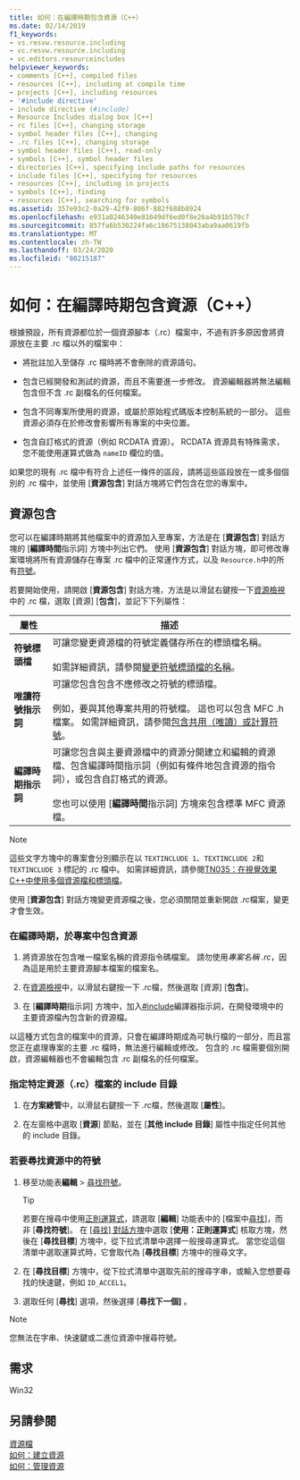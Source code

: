 ```yaml
---
title: 如何：在編譯時期包含資源（C++）
ms.date: 02/14/2019
f1_keywords:
- vs.resvw.resource.including
- vc.resvw.resource.including
- vc.editors.resourceincludes
helpviewer_keywords:
- comments [C++], compiled files
- resources [C++], including at compile time
- projects [C++], including resources
- '#include directive'
- include directive (#include)
- Resource Includes dialog box [C++]
- rc files [C++], changing storage
- symbol header files [C++], changing
- .rc files [C++], changing storage
- symbol header files [C++], read-only
- symbols [C++], symbol header files
- directories [C++], specifying include paths for resources
- include files [C++], specifying for resources
- resources [C++], including in projects
- symbols [C++], finding
- resources [C++], searching for symbols
ms.assetid: 357e93c2-0a29-42f9-806f-882f688b8924
ms.openlocfilehash: e931a0246340e81049df6ed0f8e26a4b91b570c7
ms.sourcegitcommit: 857fa6b530224fa6c18675138043aba9aa0619fb
ms.translationtype: MT
ms.contentlocale: zh-TW
ms.lasthandoff: 03/24/2020
ms.locfileid: "80215187"
---
```

# <a name="how-to-include-resources-at-compile-time-c"></a>如何：在編譯時期包含資源（C++）

根據預設，所有資源都位於一個資源腳本（.rc）檔案中，不過有許多原因會將資源放在主要 .rc 檔以外的檔案中：

- 將批註加入至儲存 .rc 檔時將不會刪除的資源語句。

- 包含已經開發和測試的資源，而且不需要進一步修改。 資源編輯器將無法編輯包含但不含 .rc 副檔名的任何檔案。

- 包含不同專案所使用的資源，或屬於原始程式碼版本控制系統的一部分。 這些資源必須存在於修改會影響所有專案的中央位置。

- 包含自訂格式的資源（例如 RCDATA 資源）。 RCDATA 資源具有特殊需求，您不能使用運算式做為 `nameID` 欄位的值。

如果您的現有 .rc 檔中有符合上述任一條件的區段，請將這些區段放在一或多個個別的 .rc 檔中，並使用 [**資源包含**] 對話方塊將它們包含在您的專案中。

## <a name="resource-includes"></a>資源包含

您可以在編譯時期將其他檔案中的資源加入至專案，方法是在 [**資源包含**] 對話方塊的 [**編譯時間**指示詞] 方塊中列出它們。 使用 [**資源包含**] 對話方塊，即可修改專案環境將所有資源儲存在專案 .rc 檔中的正常運作方式，以及 `Resource.h`中的所有[符號](../windows/symbols-resource-identifiers.md)。

若要開始使用，請開啟 [**資源包含**] 對話方塊，方法是以滑鼠右鍵按一下[資源檢視](how-to-create-a-resource-script-file.md#create-resources)中的 .rc 檔，選取 [資源] [**包含**]，並記下下列屬性：

| 屬性 | 描述 |
|---|---|
| **符號標頭檔** | 可讓您變更資源檔的符號定義儲存所在的標頭檔名稱。<br/><br/>如需詳細資訊，請參閱[變更符號標頭檔的名稱](../windows/changing-the-names-of-symbol-header-files.md)。 |
| **唯讀符號指示詞** | 可讓您包含包含不應修改之符號的標頭檔。<br/><br/>例如，要與其他專案共用的符號檔。 這也可以包含 MFC .h 檔案。 如需詳細資訊，請參閱[包含共用（唯讀）或計算符號](../windows/including-shared-read-only-or-calculated-symbols.md)。 |
| **編譯時期指示詞** | 可讓您包含與主要資源檔中的資源分開建立和編輯的資源檔、包含編譯時間指示詞（例如有條件地包含資源的指令詞），或包含自訂格式的資源。<br/><br/>您也可以使用 [**編譯時間**指示詞] 方塊來包含標準 MFC 資源檔。 |

> [!NOTE]
> 這些文字方塊中的專案會分別顯示在以 `TEXTINCLUDE 1`、`TEXTINCLUDE 2`和 `TEXTINCLUDE 3` 標記的 .rc 檔中。 如需詳細資訊，請參閱[TN035：在視覺效果C++中使用多個資源檔和標頭檔](../mfc/tn035-using-multiple-resource-files-and-header-files-with-visual-cpp.md)。

使用 [**資源包含**] 對話方塊變更資源檔之後，您必須關閉並重新開啟 *.rc*檔案，變更才會生效。

### <a name="to-include-resources-in-your-project-at-compile-time"></a>在編譯時期，於專案中包含資源

1. 將資源放在包含唯一檔案名稱的資源指令碼檔案。 請勿使用*專案名稱 .rc*，因為這是用於主要資源腳本檔案的檔案名。

1. 在[資源檢視](how-to-create-a-resource-script-file.md#create-resources)中，以滑鼠右鍵按一下 *.rc*檔，然後選取 [資源] [**包含**]。

1. 在 [**編譯時期**指示詞] 方塊中，加入[#include](../preprocessor/hash-include-directive-c-cpp.md)編譯器指示詞，在開發環境中的主要資源檔內包含新的資源檔。

以這種方式包含的檔案中的資源，只會在編譯時期成為可執行檔的一部分，而且當您正在處理專案的主要 .rc 檔時，無法進行編輯或修改。 包含的 .rc 檔需要個別開啟，資源編輯器也不會編輯包含 .rc 副檔名的任何檔案。

### <a name="to-specify-include-directories-for-a-specific-resource-rc-file"></a>指定特定資源（.rc）檔案的 include 目錄

1. 在**方案總管**中，以滑鼠右鍵按一下 *.rc*檔，然後選取 [**屬性**]。

1. 在左窗格中選取 [**資源**] 節點，並在 [**其他 include 目錄**] 屬性中指定任何其他的 include 目錄。

### <a name="to-find-symbols-in-resources"></a>若要尋找資源中的符號

1. 移至功能表**編輯** > [尋找符號](/visualstudio/ide/go-to)。

   > [!TIP]
   > 若要在搜尋中使用[正則運算式](/visualstudio/ide/using-regular-expressions-in-visual-studio)，請選取 [**編輯**] 功能表中的 [檔案中[尋找](/visualstudio/ide/reference/find-command)]，而非 [**尋找符號**]。 在 [[尋找] 對話方塊](/visualstudio/ide/finding-and-replacing-text)中選取 [**使用：正則運算式**] 核取方塊，然後在 [**尋找目標**] 方塊中，從下拉式清單中選擇一般搜尋運算式。 當您從這個清單中選取運算式時，它會取代為 [**尋找目標**] 方塊中的搜尋文字。

1. 在 [**尋找目標**] 方塊中，從下拉式清單中選取先前的搜尋字串，或輸入您想要尋找的快速鍵，例如 `ID_ACCEL1`。

1. 選取任何 [**尋找**] 選項，然後選擇 [**尋找下一個]** 。

> [!NOTE]
> 您無法在字串、快速鍵或二進位資源中搜尋符號。

## <a name="requirements"></a>需求

Win32

## <a name="see-also"></a>另請參閱

[資源檔](../windows/resource-files-visual-studio.md)<br/>
[如何：建立資源](../windows/how-to-create-a-resource-script-file.md)<br/>
[如何：管理資源](../windows/how-to-copy-resources.md)<br/>
